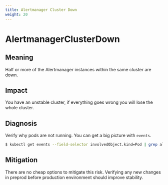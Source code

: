 ```yaml
---
title: Alertmanager Cluster Down
weight: 20
---
```


# AlertmanagerClusterDown

## Meaning

Half or more of the Alertmanager instances within the same cluster are down. 

## Impact

You have an unstable cluster, if everything goes wrong you will lose the whole cluster.

## Diagnosis

Verify why pods are not running.
You can get a big picture with `events`.

```bash
$ kubectl get events --field-selector involvedObject.kind=Pod | grep alertmanager
```

## Mitigation

There are no cheap options to mitigate this risk.
Verifying any new changes in preprod before production environment should improve stability.  
